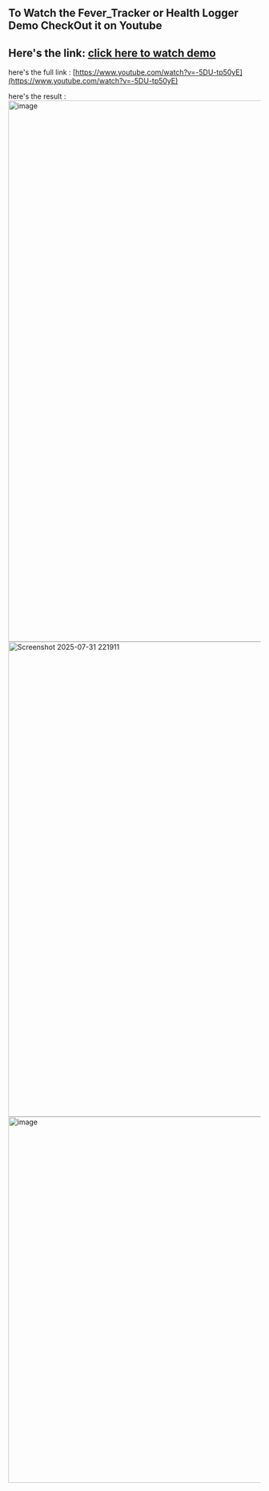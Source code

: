 ## To Watch the Fever_Tracker or Health Logger Demo CheckOut it on Youtube
## Here's the link: [click here to watch demo](https://www.youtube.com/watch?v=-5DU-tp50yE)
here's the full link : [https://www.youtube.com/watch?v=-5DU-tp50yE](https://www.youtube.com/watch?v=-5DU-tp50yE)


here's the result :
<img width="1290" height="1079" alt="image" src="https://github.com/user-attachments/assets/88928921-d1db-450c-9619-9b698376b79a" />
<img width="1919" height="947" alt="Screenshot 2025-07-31 221911" src="https://github.com/user-attachments/assets/28f0367f-8f3c-4cff-a1e8-4c0be4fbb2df" />
<img width="1919" height="730" alt="image" src="https://github.com/user-attachments/assets/4bb69d95-9640-424b-b6d8-b945eb9612fc" />
